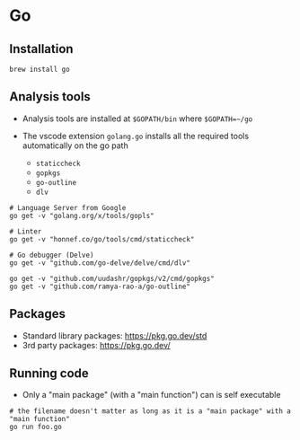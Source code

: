 # Go

## Installation

```shell
brew install go
```

## Analysis tools

- Analysis tools are installed at `$GOPATH/bin` where `$GOPATH=~/go`
- The vscode extension `golang.go` installs all the required tools automatically on the go path

  - `staticcheck`
  - `gopkgs`
  - `go-outline`
  - `dlv`

```shell
# Language Server from Google
go get -v "golang.org/x/tools/gopls"

# Linter
go get -v "honnef.co/go/tools/cmd/staticcheck"

# Go debugger (Delve)
go get -v "github.com/go-delve/delve/cmd/dlv"

go get -v "github.com/uudashr/gopkgs/v2/cmd/gopkgs"
go get -v "github.com/ramya-rao-a/go-outline"
```

## Packages

- Standard library packages: <https://pkg.go.dev/std>
- 3rd party packages: <https://pkg.go.dev/>

## Running code

- Only a "main package" (with a "main function") can is self executable

```shell
# the filename doesn't matter as long as it is a "main package" with a "main function"
go run foo.go
```
